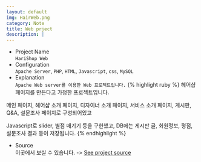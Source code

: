 ```yaml
---
layout: default
img: HairWeb.png
category: Note
title: Web prject
description: |
---
```

- Project Name<br>
`HariShop Web`
- Configuration<br>
`Apache Server`, `PHP`, `HTML`, `Javascript`, `css`, `MySQL`
- Explanation<br>
`Apache Web server를 이용한 Web 프로젝트입니다.`
{% highlight ruby %}
헤어샵 페이지를 만든다고 가정한 프로젝트입니다.

메인 페이지, 헤어샵 소개 페이지, 디자이너 소개 페이지, 서비스 소개 페이지, 게시판, Q&A, 설문조사 페이지로 구성되어있고

Javascript로 slider, 별점 매기기 등을 구현했고, DB에는 게시판 글, 회원정보, 평점, 설문조사 결과 등이 저장됩니다.
{% endhighlight %}


- Source<br>
이곳에서 보실 수 있습니다. -> [See project source][source]

[source]:https://github.com/parkjoohwan/PCodes/tree/master/Web%20project
